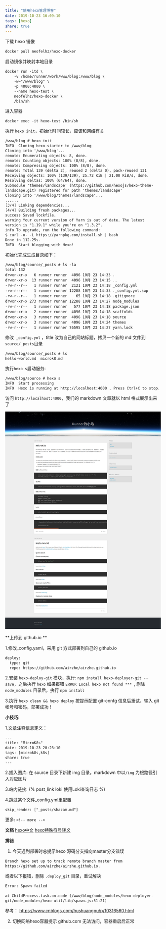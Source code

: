 ```yaml
---
title: "使用hexo管理博客"
date: 2019-10-23 16:09:10
tags: [hexo]
share: true
---
```


下载 hexo 镜像
```sh
docker pull neofelhz/hexo-docker
```

启动镜像并映射本地目录

```
docker run -itd \
    -v /home/runner/work/www/blog:/www/blog \
    -w="/www/blog" \
    -p 4000:4000 \
    --name hexo-test \
    neofelhz/hexo-docker \
    /bin/sh
```

进入容器

```
docker exec -it hexo-test /bin/sh
```

执行 `hexo init`，初始化时间较长，应该和网络有关

```
/www/blog # hexo init 
INFO  Cloning hexo-starter to /www/blog
Cloning into '/www/blog'...
remote: Enumerating objects: 8, done.
remote: Counting objects: 100% (8/8), done.
remote: Compressing objects: 100% (8/8), done.
remote: Total 139 (delta 2), reused 2 (delta 0), pack-reused 131
Receiving objects: 100% (139/139), 25.72 KiB | 21.00 KiB/s, done.
Resolving deltas: 100% (64/64), done.
Submodule 'themes/landscape' (https://github.com/hexojs/hexo-theme-landscape.git) registered for path 'themes/landscape'
Cloning into '/www/blog/themes/landscape'...
......
[3/4] Linking dependencies...
[4/4] Building fresh packages...
success Saved lockfile.
warning Your current version of Yarn is out of date. The latest version is "1.19.1" while you're on "1.3.2".
info To upgrade, run the following command:
$ curl -o- -L https://yarnpkg.com/install.sh | bash
Done in 112.25s.
INFO  Start blogging with Hexo!
```
<!-- more -->

初始化完成生成目录如下：

```
/www/blog/source/_posts # ls -la
total 132
drwxr-xr-x   6 runner runner  4096 10月 23 14:33 .
drwxr-xr-x  13 runner runner  4096 10月 23 14:15 ..
-rw-r--r--   1 runner runner  2121 10月 23 14:18 _config.yml
-rw-r--r--   1 runner runner 12288 10月 23 14:33 ._config.yml.swp
-rw-r--r--   1 runner runner    65 10月 23 14:18 .gitignore
drwxr-xr-x 273 runner runner 12288 10月 23 14:27 node_modules
-rw-r--r--   1 runner runner   577 10月 23 14:18 package.json
drwxr-xr-x   2 runner runner  4096 10月 23 14:18 scaffolds
drwxr-xr-x   3 runner runner  4096 10月 23 14:18 source
drwxr-xr-x   3 runner runner  4096 10月 23 14:24 themes
-rw-r--r--   1 runner runner 76595 10月 23 14:27 yarn.lock

```

修改` _config.yml` ，title 改为自己的网站标题，拷贝一个新的 md 文件到 `source/_posts`目录

```
/www/blog/source/_posts # ls
hello-world.md  microk8.md
```

执行`hexo s`启动服务:

```
/www/blog/source # hexo s
INFO  Start processing
INFO  Hexo is running at http://localhost:4000 . Press Ctrl+C to stop.
```

访问 `http://localhost:4000`，我们的 markdown 文章就以 html 格式展示出来了

![1.png](/img/hexo/1.png)



**上传到 github.io **

1.修改_config.yaml，采用 git 方式部署到自己的 github.io

```
deploy:
  type: git
  repo: https://github.com/airzhe/airzhe.github.io 
```

2.安装 `hexo-deploy-git` 模块，执行:  `npm install hexo-deployer-git --save`，之后执行 `hexo` 如果报错 `ERROR Local hexo not found *** `, 删除 `node_modules` 目录后，执行 `npm install`

3.执行 `hexo clean && hexo deploy` 按提示配置 git-confg 信息后重试，输入 git 帐号和密码，部署成功！



**小技巧**:

1.文章注释信息定义：

```
---
title: "MicroK8s"
date: 2019-10-23 20:23:10
tags: [microk8s,k8s]
share: true
---
```

2.插入图片:  在 source 目录下新建 img 目录，markdown 中以`/img` 为根路径引入对应图片

3.站内链接: {&#37; post_link loki  使用Loki查询日志 &#37;}

4.跳过某个文件_config.yml里配置
```
skip_render: ["_posts/shazam.md"]
```
更多: `<!-- more -->`


**文档**
[hexo中文](https://hexo.io/zh-cn/docs/index.html)
[hexo特殊符号转义](https://wxnacy.com/2018/01/12/hexo-specific-symbol/)



**排错**

1. 今天遇到部署时总提示hexo 源码分支指向master分支错误
```
Branch hexo set up to track remote branch master from https://github.com/airzhe/airzhe.github.io.
```
或者以下报错，删除 `.deploy_git` 目录，重试解决
```
Error: Spawn failed

at ChildProcess.task.on.code (/www/blog/node_modules/hexo-deployer-git/node_modules/hexo-util/lib/spawn.js:51:21)
```
参考： https://www.cnblogs.com/hushuangpu/p/10316560.html

2. 切换网络hexo容器提示 github.com 无法访问，容器重启后正常